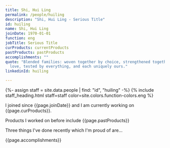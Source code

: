 ```yaml
---
title: Shi, Hui Ling
permalink: /people/huiling
description: "Shi, Hui Ling - Serious Title"
id: huiling
name: Shi, Hui Ling
joinDate: 1970-01-01
function: eng
jobTitle: Serious Title
curProducts: currentProducts
pastProducts: pastProducts
accomplishments: ""
quote: "Blended families: woven together by choice, strengthened together by
  love, tested by everything, and each uniquely ours."
linkedinId: huiling

---
```


{%- assign staff = site.data.people | find: "id", "huiling" -%}
{% include staff_heading.html staff=staff color=site.colors.function-colors.eng %}

<p>I joined since {{page.joinDate}} and I am currently working on {{page.curProducts}}.</p>

<p>Products I worked on before include {{page.pastProducts}}</p>

<p>Three things I've done recently which I'm proud of are...</p>
{{page.accomplishments}}
